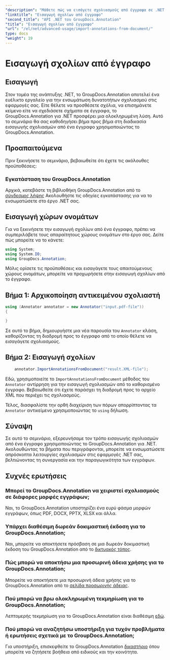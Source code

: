 ```yaml
---
"description": "Μάθετε πώς να εισάγετε σχολιασμούς από έγγραφα σε .NET χρησιμοποιώντας το GroupDocs.Annotation. Ακολουθήστε το βήμα προς βήμα εκπαιδευτικό μας υλικό για απρόσκοπτη ενσωμάτωση."
"linktitle": "Εισαγωγή σχολίων από έγγραφο"
"second_title": "API .NET του GroupDocs.Annotation"
"title": "Εισαγωγή σχολίων από έγγραφο"
"url": "/el/net/advanced-usage/import-annotations-from-document/"
type: docs
"weight": 19
---
```


# Εισαγωγή σχολίων από έγγραφο

## Εισαγωγή
Στον τομέα της ανάπτυξης .NET, το GroupDocs.Annotation αποτελεί ένα ευέλικτο εργαλείο για την ενσωμάτωση δυνατοτήτων σχολιασμού στις εφαρμογές σας. Είτε θέλετε να προσθέσετε σχόλια, να επισημάνετε κείμενο είτε να σχεδιάσετε σχήματα σε έγγραφα, το GroupDocs.Annotation για .NET προσφέρει μια ολοκληρωμένη λύση. Αυτό το σεμινάριο θα σας καθοδηγήσει βήμα προς βήμα στη διαδικασία εισαγωγής σχολιασμών από ένα έγγραφο χρησιμοποιώντας το GroupDocs.Annotation.
## Προαπαιτούμενα
Πριν ξεκινήσετε το σεμινάριο, βεβαιωθείτε ότι έχετε τις ακόλουθες προϋποθέσεις:
### Εγκατάσταση του GroupDocs.Annotation
Αρχικά, κατεβάστε τη βιβλιοθήκη GroupDocs.Annotation από το [σύνδεσμος λήψης](https://releases.groupdocs.com/annotation/net/) Ακολουθήστε τις οδηγίες εγκατάστασης για να το ενσωματώσετε στο έργο .NET σας.

## Εισαγωγή χώρων ονομάτων
Για να ξεκινήσετε την εισαγωγή σχολίων από ένα έγγραφο, πρέπει να συμπεριλάβετε τους απαραίτητους χώρους ονομάτων στο έργο σας. Δείτε πώς μπορείτε να το κάνετε:

```csharp
using System;
using System.IO;
using GroupDocs.Annotation;
```

Μόλις ορίσετε τις προϋποθέσεις και εισαγάγετε τους απαιτούμενους χώρους ονομάτων, μπορείτε να προχωρήσετε στην εισαγωγή σχολίων από το έγγραφο.
## Βήμα 1: Αρχικοποίηση αντικειμένου σχολιαστή
```csharp
using (Annotator annotator = new Annotator("input.pdf-file"))
{

}
```
Σε αυτό το βήμα, δημιουργήστε μια νέα παρουσία του `Annotator` κλάση, καθορίζοντας τη διαδρομή προς το έγγραφο από το οποίο θέλετε να εισαγάγετε σχολιασμούς.
## Βήμα 2: Εισαγωγή σχολίων
```csharp
	annotator.ImportAnnotationsFromDocument("result.XML-file");
```
Εδώ, χρησιμοποιείτε το `ImportAnnotationsFromDocument` μέθοδος του `Annotator` αντίρρηση για την εισαγωγή σχολιασμών από το καθορισμένο έγγραφο. Βεβαιωθείτε ότι έχετε παράσχει τη διαδρομή προς το αρχείο XML που περιέχει τις σχολιασμούς.

Τέλος, διασφαλίστε την ορθή διαχείριση των πόρων απορρίπτοντας τα `Annotator` αντικείμενο χρησιμοποιώντας το `using` δήλωση.

## Σύναψη
Σε αυτό το σεμινάριο, εξερευνήσαμε τον τρόπο εισαγωγής σχολιασμών από ένα έγγραφο χρησιμοποιώντας το GroupDocs.Annotation για .NET. Ακολουθώντας τα βήματα που περιγράφονται, μπορείτε να ενσωματώσετε απρόσκοπτα λειτουργίες σχολιασμών στις εφαρμογές .NET σας, βελτιώνοντας τη συνεργασία και την παραγωγικότητα των εγγράφων.
## Συχνές ερωτήσεις
### Μπορεί το GroupDocs.Annotation να χειριστεί σχολιασμούς σε διάφορες μορφές εγγράφων;
Ναι, το GroupDocs.Annotation υποστηρίζει ένα ευρύ φάσμα μορφών εγγράφων, όπως PDF, DOCX, PPTX, XLSX και άλλα.
### Υπάρχει διαθέσιμη δωρεάν δοκιμαστική έκδοση για το GroupDocs.Annotation;
Ναι, μπορείτε να αποκτήσετε πρόσβαση σε μια δωρεάν δοκιμαστική έκδοση του GroupDocs.Annotation από το [δικτυακός τόπος](https://releases.groupdocs.com/).
### Πώς μπορώ να αποκτήσω μια προσωρινή άδεια χρήσης για το GroupDocs.Annotation;
Μπορείτε να αποκτήσετε μια προσωρινή άδεια χρήσης για το GroupDocs.Annotation από το [σελίδα προσωρινής άδειας](https://purchase.groupdocs.com/temporary-license/).
### Πού μπορώ να βρω ολοκληρωμένη τεκμηρίωση για το GroupDocs.Annotation;
Λεπτομερής τεκμηρίωση για το GroupDocs.Annotation είναι διαθέσιμη [εδώ](https://tutorials.groupdocs.com/annotation/net/).
### Πού μπορώ να αναζητήσω υποστήριξη για τυχόν προβλήματα ή ερωτήσεις σχετικά με το GroupDocs.Annotation;
Για υποστήριξη, επισκεφθείτε το GroupDocs.Annotation [δικαστήριο](https://forum.groupdocs.com/c/annotation/10) όπου μπορείτε να ζητήσετε βοήθεια από ειδικούς και την κοινότητα.